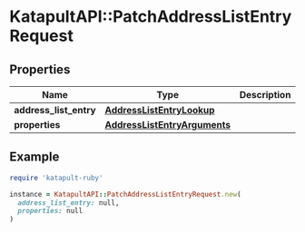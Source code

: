 # KatapultAPI::PatchAddressListEntryRequest

## Properties

| Name | Type | Description | Notes |
| ---- | ---- | ----------- | ----- |
| **address_list_entry** | [**AddressListEntryLookup**](AddressListEntryLookup.md) |  |  |
| **properties** | [**AddressListEntryArguments**](AddressListEntryArguments.md) |  |  |

## Example

```ruby
require 'katapult-ruby'

instance = KatapultAPI::PatchAddressListEntryRequest.new(
  address_list_entry: null,
  properties: null
)
```

